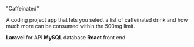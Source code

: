 "Caffeinated"

A coding project app that lets you select a list of caffeinated drink and how much more can be consumed within the 500mg limit. 

**Laravel** for API 
**MySQL** database 
**React** front end 
